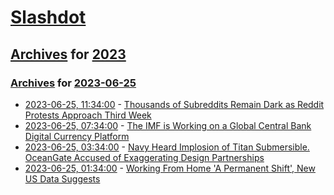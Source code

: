 # [Slashdot](../../../README.md)

## [Archives](../../index.md) for [2023](../index.md)

### [Archives](../../index.md) for [2023-06-25](index.md)

* [2023-06-25, 11:34:00](https://tech.slashdot.org/story/23/06/25/0058232/thousands-of-subreddits-remain-dark-as-reddit-protests-approach-third-week?utm_source=rss1.0mainlinkanon&utm_medium=feed) - [Thousands of Subreddits Remain Dark as Reddit Protests Approach Third Week](https://tech.slashdot.org/story/23/06/25/0058232/thousands-of-subreddits-remain-dark-as-reddit-protests-approach-third-week?utm_source=rss1.0mainlinkanon&utm_medium=feed)
* [2023-06-25, 07:34:00](https://news.slashdot.org/story/23/06/25/0143217/the-imf-is-working-on-a-global-central-bank-digital-currency-platform?utm_source=rss1.0mainlinkanon&utm_medium=feed) - [The IMF is Working on a Global Central Bank Digital Currency Platform](https://news.slashdot.org/story/23/06/25/0143217/the-imf-is-working-on-a-global-central-bank-digital-currency-platform?utm_source=rss1.0mainlinkanon&utm_medium=feed)
* [2023-06-25, 03:34:00](https://news.slashdot.org/story/23/06/24/2343243/navy-heard-implosion-of-titan-submersible-oceangate-accused-of-exaggerating-design-partnerships?utm_source=rss1.0mainlinkanon&utm_medium=feed) - [Navy Heard Implosion of Titan Submersible. OceanGate Accused of Exaggerating Design Partnerships](https://news.slashdot.org/story/23/06/24/2343243/navy-heard-implosion-of-titan-submersible-oceangate-accused-of-exaggerating-design-partnerships?utm_source=rss1.0mainlinkanon&utm_medium=feed)
* [2023-06-25, 01:34:00](https://it.slashdot.org/story/23/06/24/038200/working-from-home-a-permanent-shift-new-us-data-suggests?utm_source=rss1.0mainlinkanon&utm_medium=feed) - [Working From Home 'A Permanent Shift', New US Data Suggests](https://it.slashdot.org/story/23/06/24/038200/working-from-home-a-permanent-shift-new-us-data-suggests?utm_source=rss1.0mainlinkanon&utm_medium=feed)
